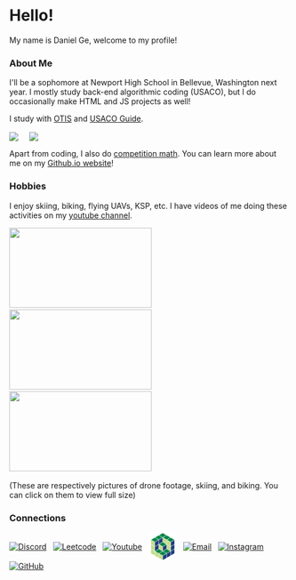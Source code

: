 # Hello!

My name is Daniel Ge, welcome to my profile! 

### About Me
I'll be a sophomore at Newport High School in Bellevue, Washington next year. I mostly study back-end algorithmic coding (USACO), but I do occasionally make HTML and JS projects as well! 

I study with [OTIS](https://web.evanchen.cc/otis.html) and [USACO Guide](https://usaco.guide).

<img align="center" height="150px" src="https://github-readme-stats.vercel.app/api/top-langs/?username=DenialRiver1434&layout=compact&border_color=505c8c&theme=cobalt&border_radius=16&hide=jupyter%20notebook&langs_count=6"> &nbsp;&nbsp;&nbsp; <img align="center" height="150px" src="https://github-readme-stats.vercel.app/api/wakatime?username=DenialRiver1434&border_color=505c8c&theme=cobalt&border_radius=15&langs_count=5">

Apart from coding, I also do [competition math](https://artofproblemsolving.com/community/user/421556). You can learn more about me on my [Github.io website](https://denialriver1434.github.io/)!

### Hobbies
I enjoy skiing, biking, flying UAVs, KSP, etc. I have videos of me doing these activities on my [youtube channel](https://www.youtube.com/channel/UCn0-0NrbLV_EdIIn2WWQ4uw). 

<img src="https://github.com/DenialRiver1434/DenialRiver1434/assets/52391257/41330cbd-cd87-448e-b336-5d18211344f4" style="width:256px; height:144px">  
<img src="https://github.com/DenialRiver1434/DenialRiver1434/assets/52391257/677261f6-bc15-4820-ad25-fbf8b8c7636c" style="width:256px; height:144px">
<img src="https://github.com/DenialRiver1434/DenialRiver1434/assets/52391257/a1a0034a-02ce-41be-be86-52d99c9f4801" style="width:256px; height:144px">

(These are respectively pictures of drone footage, skiing, and biking. You can click on them to view full size)

### Connections
<a href="https://discordapp.com/users/701556544462127124" target="_blank"><img align="center" src="https://web.evanchen.cc/icons/social-discord.png" alt="Discord" height="50" /></a>&nbsp;&nbsp;
<a href="https://leetcode.com/DenialRiver1434/" target="_blank"><img align="center" src="https://leetcode.com/_next/static/images/logo-dark-c96c407d175e36c81e236fcfdd682a0b.png" alt="Leetcode" height="50" /></a>&nbsp;&nbsp;
<a href="https://www.youtube.com/@DenialRiver1434" target="_blank"><img align="center" src="https://web.evanchen.cc/icons/social-youtube.png" alt="Youtube" height="50" /></a>&nbsp;&nbsp;
<a href="https://artofproblemsolving.com/community/user/421556" target="_blank"><img align="center" src="https://github.com/DenialRiver1434/DenialRiver1434.github.io/blob/main/images/Aops-Mark.png?raw=true" alt="AoPS" height="50" /></a>&nbsp;&nbsp;
<a href="mailto:shurongge@gmail.com" target="_blank"><img align="center" src="https://upload.wikimedia.org/wikipedia/commons/4/4e/Mail_%28iOS%29.svg" alt="Email" height="50" /></a>&nbsp;&nbsp;
<a href="https://www.instagram.com/denialriver1434" target="_blank"><img align="center" src="https://dreamfoundry.org/wp-content/uploads/2018/12/instagram-logo-png-transparent-background.png" alt="Instagram" height="50" /></a>&nbsp;&nbsp;
<a href="https://denialriver1434.github.io" target="_blank"><img align="center" src="https://cdn.pixabay.com/photo/2022/01/30/13/33/github-6980894_1280.png" alt="GitHub" height="50" /></a>&nbsp;&nbsp;
      
